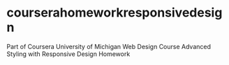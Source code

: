 # courserahomeworkresponsivedesign
Part of Coursera University of Michigan Web Design Course
Advanced Styling with Responsive Design Homework
